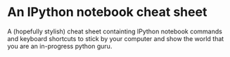 An IPython notebook cheat sheet
===================

A (hopefully stylish) cheat sheet containting IPython notebook commands and keyboard shortcuts to stick by your computer and show the world that you are an in-progress python guru.
